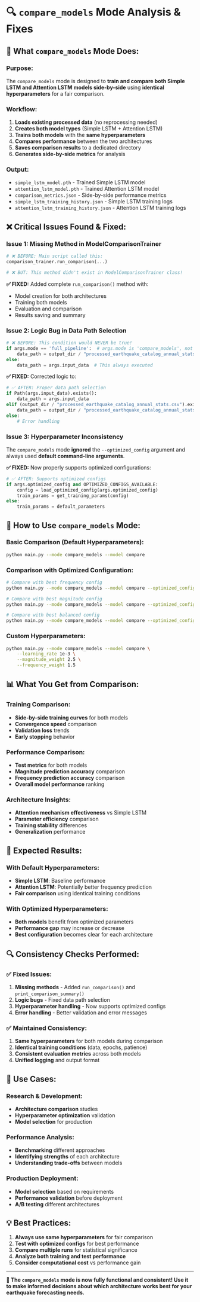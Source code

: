 # 🔍 `compare_models` Mode Analysis & Fixes

## 🎯 **What `compare_models` Mode Does:**

### **Purpose:**

The `compare_models` mode is designed to **train and compare both Simple LSTM and Attention LSTM models side-by-side** using **identical hyperparameters** for a fair comparison.

### **Workflow:**

1. **Loads existing processed data** (no reprocessing needed)
2. **Creates both model types** (Simple LSTM + Attention LSTM)
3. **Trains both models** with the **same hyperparameters**
4. **Compares performance** between the two architectures
5. **Saves comparison results** to a dedicated directory
6. **Generates side-by-side metrics** for analysis

### **Output:**

- `simple_lstm_model.pth` - Trained Simple LSTM model
- `attention_lstm_model.pth` - Trained Attention LSTM model
- `comparison_metrics.json` - Side-by-side performance metrics
- `simple_lstm_training_history.json` - Simple LSTM training logs
- `attention_lstm_training_history.json` - Attention LSTM training logs

## ❌ **Critical Issues Found & Fixed:**

### **Issue 1: Missing Method in ModelComparisonTrainer**

```python
# ❌ BEFORE: Main script called this:
comparison_trainer.run_comparison(...)

# ❌ BUT: This method didn't exist in ModelComparisonTrainer class!
```

**✅ FIXED:** Added complete `run_comparison()` method with:

- Model creation for both architectures
- Training both models
- Evaluation and comparison
- Results saving and summary

### **Issue 2: Logic Bug in Data Path Selection**

```python
# ❌ BEFORE: This condition would NEVER be true!
if args.mode == 'full_pipeline':  # args.mode is 'compare_models', not 'full_pipeline'
    data_path = output_dir / "processed_earthquake_catalog_annual_stats.csv"
else:
    data_path = args.input_data  # This always executed
```

**✅ FIXED:** Corrected logic to:

```python
# ✅ AFTER: Proper data path selection
if Path(args.input_data).exists():
    data_path = args.input_data
elif (output_dir / "processed_earthquake_catalog_annual_stats.csv").exists():
    data_path = output_dir / "processed_earthquake_catalog_annual_stats.csv"
else:
    # Error handling
```

### **Issue 3: Hyperparameter Inconsistency**

The `compare_models` mode **ignored** the `--optimized_config` argument and always used **default command-line arguments**.

**✅ FIXED:** Now properly supports optimized configurations:

```python
# ✅ AFTER: Supports optimized configs
if args.optimized_config and OPTIMIZED_CONFIGS_AVAILABLE:
    config = load_optimized_config(args.optimized_config)
    train_params = get_training_params(config)
else:
    train_params = default_parameters
```

## 🔧 **How to Use `compare_models` Mode:**

### **Basic Comparison (Default Hyperparameters):**

```bash
python main.py --mode compare_models --model compare
```

### **Comparison with Optimized Configuration:**

```bash
# Compare with best frequency config
python main.py --mode compare_models --model compare --optimized_config best_frequency

# Compare with best magnitude config
python main.py --mode compare_models --model compare --optimized_config best_magnitude

# Compare with best balanced config
python main.py --mode compare_models --model compare --optimized_config best_balanced
```

### **Custom Hyperparameters:**

```bash
python main.py --mode compare_models --model compare \
    --learning_rate 1e-3 \
    --magnitude_weight 2.5 \
    --frequency_weight 1.5
```

## 📊 **What You Get from Comparison:**

### **Training Comparison:**

- **Side-by-side training curves** for both models
- **Convergence speed** comparison
- **Validation loss** trends
- **Early stopping** behavior

### **Performance Comparison:**

- **Test metrics** for both models
- **Magnitude prediction accuracy** comparison
- **Frequency prediction accuracy** comparison
- **Overall model performance** ranking

### **Architecture Insights:**

- **Attention mechanism effectiveness** vs Simple LSTM
- **Parameter efficiency** comparison
- **Training stability** differences
- **Generalization** performance

## 🚀 **Expected Results:**

### **With Default Hyperparameters:**

- **Simple LSTM**: Baseline performance
- **Attention LSTM**: Potentially better frequency prediction
- **Fair comparison** using identical training conditions

### **With Optimized Hyperparameters:**

- **Both models** benefit from optimized parameters
- **Performance gap** may increase or decrease
- **Best configuration** becomes clear for each architecture

## 🔍 **Consistency Checks Performed:**

### ✅ **Fixed Issues:**

1. **Missing methods** - Added `run_comparison()` and `print_comparison_summary()`
2. **Logic bugs** - Fixed data path selection
3. **Hyperparameter handling** - Now supports optimized configs
4. **Error handling** - Better validation and error messages

### ✅ **Maintained Consistency:**

1. **Same hyperparameters** for both models during comparison
2. **Identical training conditions** (data, epochs, patience)
3. **Consistent evaluation metrics** across both models
4. **Unified logging** and output format

## 🎯 **Use Cases:**

### **Research & Development:**

- **Architecture comparison** studies
- **Hyperparameter optimization** validation
- **Model selection** for production

### **Performance Analysis:**

- **Benchmarking** different approaches
- **Identifying strengths** of each architecture
- **Understanding trade-offs** between models

### **Production Deployment:**

- **Model selection** based on requirements
- **Performance validation** before deployment
- **A/B testing** different architectures

## 💡 **Best Practices:**

1. **Always use same hyperparameters** for fair comparison
2. **Test with optimized configs** for best performance
3. **Compare multiple runs** for statistical significance
4. **Analyze both training and test performance**
5. **Consider computational cost** vs performance gain

---

**🎯 The `compare_models` mode is now fully functional and consistent! Use it to make informed decisions about which architecture works best for your earthquake forecasting needs.**

